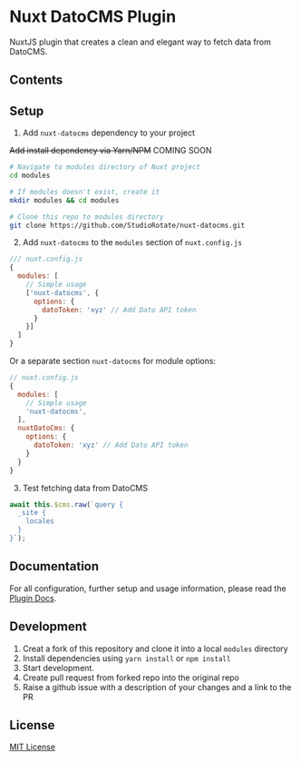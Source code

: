# Nuxt DatoCMS Plugin

NuxtJS plugin that creates a clean and elegant way to fetch data from DatoCMS.

## Contents

## Setup

1. Add `nuxt-datocms` dependency to your project

~~Add install dependency via Yarn/NPM~~ COMING SOON

```bash
# Navigate to modules directory of Nuxt project
cd modules

# If modules doesn't exist, create it
mkdir modules && cd modules

# Clone this repo to modules directory
git clone https://github.com/StudioRotate/nuxt-datocms.git
```

2. Add `nuxt-datocms` to the `modules` section of `nuxt.config.js`

```js
/// nuxt.config.js
{
  modules: [
    // Simple usage
    ['nuxt-datocms', {
      options: {
        datoToken: 'xyz' // Add Dato API token
      }
    }]
  ]
}
```

Or a separate section `nuxt-datocms` for module options:

```js
// nuxt.config.js
{
  modules: [
    // Simple usage
    'nuxt-datocms',
  ],
  nuxtDatoCms: {
    options: {
      datoToken: 'xyz' // Add Dato API token
    }
  }
}
```

3. Test fetching data from DatoCMS

```js
await this.$cms.raw(`query {
  _site {
    locales
  }
}`);
```

## Documentation
For all configuration, further setup and usage information, please read the [Plugin Docs](https://github.com/StudioRotate/nuxt-datocms/blob/main/docs/index.md).

## Development

1. Creat a fork of this repository and clone it into a local `modules` directory
2. Install dependencies using `yarn install` or `npm install`
3. Start development.
4. Create pull request from forked repo into the original repo
5. Raise a github issue with a description of your changes and a link to the PR

## License

[MIT License](./LICENSE)
